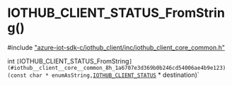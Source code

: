 # IOTHUB_CLIENT_STATUS_FromString()

\#include ["azure-iot-sdk-c/iothub_client/inc/iothub_client_core_common.h"](../iot-c-ref-iothub-client-core-common-h.md)  

int `[`IOTHUB_CLIENT_STATUS_FromString`](#iothub__client__core__common_8h_1a6707e3d369b0b246cd54006ae4b9e123)(const char * enumAsString,`[`IOTHUB_CLIENT_STATUS`](#iothub__client__core__common_8h_1af80b6370369f3c1bb53399deccb4491c) * destination)`

